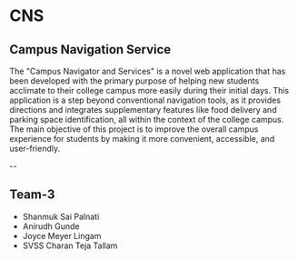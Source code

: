 # CNS
Campus Navigation Service
--
The "Campus Navigator and Services" is a novel web application that has been developed with the primary purpose of helping new students acclimate to their college campus more easily during their initial days. This application is a step beyond conventional navigation tools, as it provides directions and integrates supplementary features like food delivery and parking space identification, all within the context of the college campus.
The main objective of this project is to improve the overall campus experience for students by making it more convenient, accessible, and user-friendly.

--

## Team-3
<ul>
  <li>Shanmuk Sai Palnati </li>
  <li>Anirudh Gunde</li>
  <li>Joyce Meyer Lingam </li>
  <li>SVSS Charan Teja Tallam </li>
</ul> 
